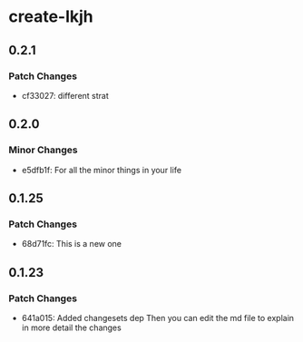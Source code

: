 # create-lkjh

## 0.2.1

### Patch Changes

- cf33027: different strat

## 0.2.0

### Minor Changes

- e5dfb1f: For all the minor things in your life

## 0.1.25

### Patch Changes

- 68d71fc: This is a new one

## 0.1.23

### Patch Changes

- 641a015: Added changesets dep
  Then you can edit the md file to explain in more detail the changes
